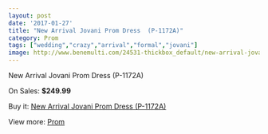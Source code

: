 ```yaml
---
layout: post
date: '2017-01-27'
title: "New Arrival Jovani Prom Dress  (P-1172A)"
category: Prom
tags: ["wedding","crazy","arrival","formal","jovani"]
image: http://www.benemulti.com/24531-thickbox_default/new-arrival-jovani-prom-dress-p-1172a.jpg
---
```

New Arrival Jovani Prom Dress  (P-1172A)

On Sales: **$249.99**
<a href="https://www.benemulti.com/en/prom/9595-new-arrival-jovani-prom-dress-p-1172a.html"><amp-img layout="responsive" width="600" height="600" src="//www.benemulti.com/24531-thickbox_default/new-arrival-jovani-prom-dress-p-1172a.jpg" alt="New Arrival Jovani Prom Dress  (P-1172A) 0" /></a>
<a href="https://www.benemulti.com/en/prom/9595-new-arrival-jovani-prom-dress-p-1172a.html"><amp-img layout="responsive" width="600" height="600" src="//www.benemulti.com/24532-thickbox_default/new-arrival-jovani-prom-dress-p-1172a.jpg" alt="New Arrival Jovani Prom Dress  (P-1172A) 1" /></a>

Buy it: [New Arrival Jovani Prom Dress  (P-1172A)](https://www.benemulti.com/en/prom/9595-new-arrival-jovani-prom-dress-p-1172a.html "New Arrival Jovani Prom Dress  (P-1172A)")

View more: [Prom](https://www.benemulti.com/en/78-prom "Prom")